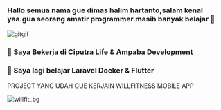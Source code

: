 ### Hallo semua nama gue dimas halim hartanto,salam kenal yaa.gua seorang amatir programmer.masih banyak belajar 👋
![gitgif](https://user-images.githubusercontent.com/77115235/169708978-c3664c24-1546-4043-bdad-079065d138b7.gif)

### 🔭 Saya Bekerja di Ciputra Life & Ampaba Development 
### 🌱 Saya lagi belajar Laravel Docker & Flutter

PROJECT YANG UDAH GUE KERJAIN
WILLFITNESS MOBILE APP 
<!-- ![icon_willfit](https://user-images.githubusercontent.com/77115235/159177780-f24e5954-c322-4890-8f9f-6f775b457339.png) -->
![willfit_bg](https://user-images.githubusercontent.com/77115235/159177783-ab84dff9-2056-4999-a506-6e6c6716b372.png)







<!--
**Mrdimashalimhartanto/Mrdimashalimhartanto** is a ✨ _special_ ✨ repository because its `README.md` (this file) appears on your GitHub profile.

Here are some ideas to get you started:

- 🔭 I’m currently working on Ciputra Life 
- 🌱 I’m currently learning Laravel Docker & Flutter
- 👯 I’m looking to collaborate on ...
- 🤔 I’m looking for help with ...
- 💬 Ask me about ...
- 📫 How to reach me: ...
- 😄 Pronouns: ...
- ⚡ Fun fact: ...
-->
